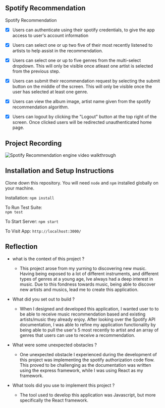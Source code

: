 ## Spotify Recommendation 

Spotify Recommendation

* [x] Users can authenticate using their spotify credentials, to give the app access to user's account information

* [x] Users can select one or up two five of their most recently listened to artists to help assist in the recommendation.

* [x] Users can select one or up to five genres from the multi-select dropdown. This will only be visible once atleast one artist is selected from the previous step.

* [x] Users can submit their recommendation request by selecting the submit button on the middle of the screen. This will only be visible once the user has selected at least one genre.

* [x] Users can view the album image, artist name given from the spotify recommendation algorithm. 

* [x] Users can logout by clicking the "Logout" button at the top right of the screen. Once clicked users will be redirected unauthenticated home page. 

## Project Recording
<img src="videoWalkthrough.mp4" title="Video Walkthrough" alt="Spotify Recommendation engine video walkthrough" />

## Installation and Setup Instructions  
Clone down this repository. You will need `node` and `npm` installed globally on your machine.  

Installation:
`npm install`  

To Run Test Suite:  
`npm test`  

To Start Server:
`npm start`  

To Visit App:
`http://localhost:3000/`  

## Reflection

* what is the context of this project ?
    * This project arose from my yurning to discovering new music. Having being exposed to a lot of different instruments, and different types of genres at a young age, Ive always had a deep interest in music. Due to this fondness towards music, being able to discover new artists and musics, lead me to create this application.

* What did you set out to build ?
    * When I designed and developed this application, I wanted user to to be able to receive music recommendation based and existing artists/music they already enjoy. After looking over the Spotify API documentation, I was able to refine my application functionality by being able to pull the user's 5 most recently to artist and an array of genres that users can use to receive a recommendation.    

* What were some unexpected obstacles ?
    * One unexpected obstacle I experienced during the development of this project was implementing the spotify authorization code flow. This proved to be challenging as the documentation was written using the express framework, while I was using React as my framework.  

* What tools did you use to implement this project ?
    * The tool used to develop this application was Javascript, but more specifically the React framework.